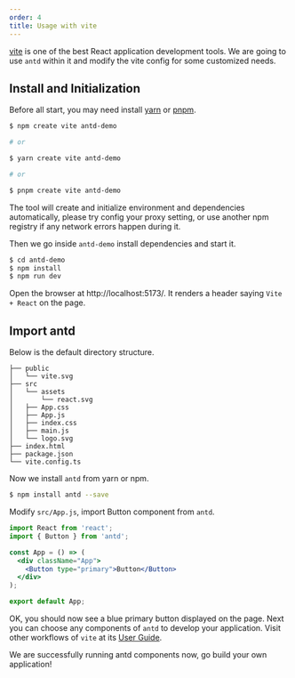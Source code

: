```yaml
---
order: 4
title: Usage with vite
---
```


[vite](https://vitejs.dev/) is one of the best React application development tools. We are going to use `antd` within it and modify the vite config for some customized needs.

## Install and Initialization

Before all start, you may need install [yarn](https://github.com/yarnpkg/yarn/) or [pnpm](https://pnpm.io/).

```bash
$ npm create vite antd-demo

# or

$ yarn create vite antd-demo

# or

$ pnpm create vite antd-demo
```

The tool will create and initialize environment and dependencies automatically, please try config your proxy setting, or use another npm registry if any network errors happen during it.

Then we go inside `antd-demo` install dependencies and start it.

```bash
$ cd antd-demo
$ npm install
$ npm run dev
```

Open the browser at http://localhost:5173/. It renders a header saying `Vite + React` on the page.

## Import antd

Below is the default directory structure.

```
├── public
│   └── vite.svg
├── src
│   └── assets
│       └── react.svg
│   ├── App.css
│   ├── App.js
│   ├── index.css
│   ├── main.js
│   └── logo.svg
├── index.html
├── package.json
└── vite.config.ts
```

Now we install `antd` from yarn or npm.

```bash
$ npm install antd --save
```

Modify `src/App.js`, import Button component from `antd`.

```jsx
import React from 'react';
import { Button } from 'antd';

const App = () => (
  <div className="App">
    <Button type="primary">Button</Button>
  </div>
);

export default App;
```

OK, you should now see a blue primary button displayed on the page. Next you can choose any components of `antd` to develop your application. Visit other workflows of `vite` at its [User Guide](https://vitejs.dev/).

We are successfully running antd components now, go build your own application!
